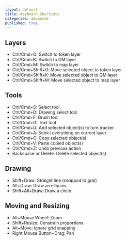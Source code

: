 ```yaml
---
layout: default
title: Keyboard Shortcuts
categories: advanced
published: true
---
```


## Layers

* Ctrl/Cmd+O: Switch to token layer
* Ctrl/Cmd+K: Switch to GM layer
* Ctrl/Cmd+M: Switch to map layer
* Ctrl/Cmd+Shift+O: Move selected object to token layer
* Ctrl/Cmd+Shift+K: Move selected object to GM layer
* Ctrl/Cmd+Shift+M: Move selected object to map layer

## Tools

* Ctrl/Cmd+S: Select tool
* Ctrl/Cmd+D: Drawing select tool
* Ctrl/Cmd+F: Brush tool
* Ctrl/Cmd+G: Text tool
* Ctrl/Cmd+U: Add selected object(s) to turn tracker
* Ctrl/Cmd+A: Select everything on current layer
* Ctrl/Cmd+C: Copy selected object(s)
* Ctrl/Cmd+V: Paste copied object(s)
* Ctrl/Cmd+Z: Undo previous action
* Backspace or Delete: Delete selected object(s)

## Drawing

* Shift+Draw: Straight line (<i>snapped to grid</i>)
* Alt+Draw: Draw an ellipses
* Shift+Alt+Draw: Draw a circle

## Moving and Resizing

* Alt+Mouse Wheel: Zoom
* Shift+Resize: Constrain proportions
* Alt+Move: Ignore grid snapping
* Right Mouse Button+Drag: Pan
